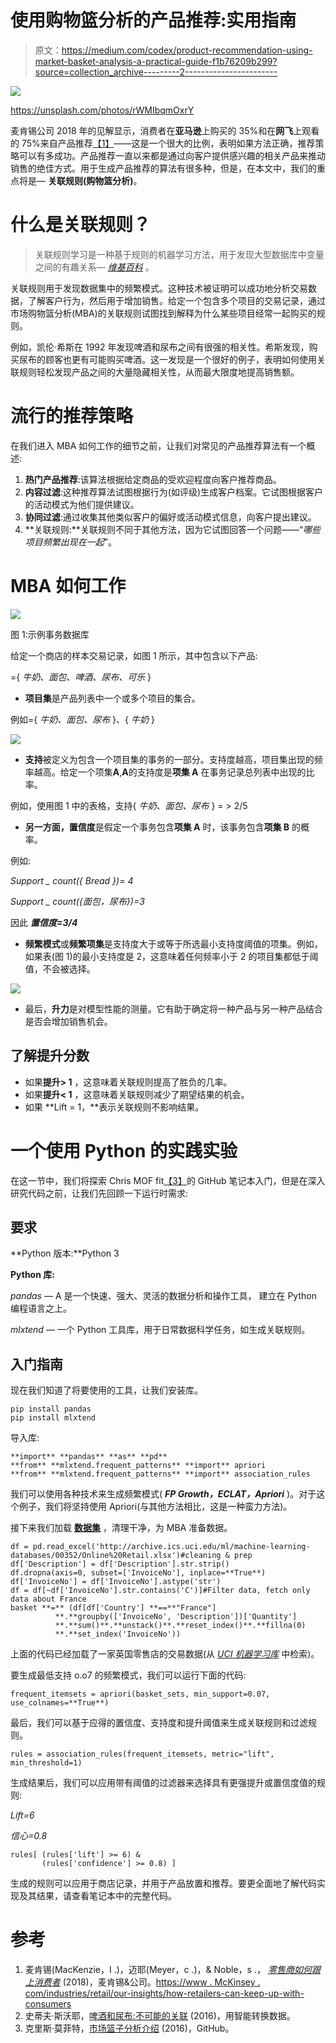 # 使用购物篮分析的产品推荐:实用指南

> 原文：<https://medium.com/codex/product-recommendation-using-market-basket-analysis-a-practical-guide-f1b76209b299?source=collection_archive---------2----------------------->

![](img/aaf1814ed8ce4324d619fdc35633c854.png)

https://unsplash.com/photos/rWMIbqmOxrY

麦肯锡公司 2018 年的见解显示，消费者在**亚马逊**上购买的 35%和在**网飞**上观看的 75%来自产品推荐[【1】](https://www.mckinsey.com/industries/retail/our-insights/how-retailers-can-keep-up-with-consumers)——这是一个很大的比例，表明如果方法正确，推荐策略可以有多成功。产品推荐一直以来都是通过向客户提供感兴趣的相关产品来推动销售的绝佳方式。用于生成产品推荐的算法有很多种，但是，在本文中，我们的重点将是— **关联规则(购物篮分析)**。

# 什么是关联规则？

> 关联规则学习是一种基于规则的机器学习方法，用于发现大型数据库中变量之间的有趣关系— [*维基百科*](https://en.wikipedia.org/wiki/Association_rule_learning) 。

关联规则用于发现数据集中的频繁模式。这种技术被证明可以成功地分析交易数据，了解客户行为，然后用于增加销售。给定一个包含多个项目的交易记录，通过市场购物篮分析(MBA)的关联规则试图找到解释为什么某些项目经常一起购买的规则。

例如，凯伦·希斯在 1992 年发现啤酒和尿布之间有很强的相关性。希斯发现，购买尿布的顾客也更有可能购买啤酒。这一发现是一个很好的例子，表明如何使用关联规则轻松发现产品之间的大量隐藏相关性，从而最大限度地提高销售额。

# 流行的推荐策略

在我们进入 MBA 如何工作的细节之前，让我们对常见的产品推荐算法有一个概述:

1.  **热门产品推荐**:该算法根据给定商品的受欢迎程度向客户推荐商品。
2.  **内容过滤**:这种推荐算法试图根据行为(如评级)生成客户档案。它试图根据客户的活动模式为他们提供建议。
3.  **协同过滤**:通过收集其他类似客户的偏好或活动模式信息，向客户提出建议。
4.  **关联规则:**关联规则不同于其他方法，因为它试图回答一个问题——“*哪些项目频繁出现在一起*”。

# MBA 如何工作

![](img/10720005a35441b8793d853d3a865aee.png)

图 1:示例事务数据库

给定一个商店的样本交易记录，如图 1 所示，其中包含以下产品:

={ *牛奶、面包、啤酒、尿布、可乐* }

*   **项目集**是产品列表中一个或多个项目的集合。

例如={ *牛奶、面包、尿布* }、{ *牛奶* }

![](img/9b21f091738713b7d1a9f8d63059bca5.png)

*   **支持**被定义为包含一个项目集的事务的一部分。支持度越高，项目集出现的频率越高。给定一个项集**A**,**A**的支持度是**项集 A** 在事务记录总列表中出现的比率。

例如，使用图 1 中的表格，支持{ *牛奶、面包、尿布* } = > 2/5

*   **另一方面，置信度**是假定一个事务包含**项集 A** 时，该事务包含**项集 B** 的概率。

例如:

*Support _ count({ Bread })= 4*

*Support _ count({面包，尿布})=3*

因此 ***置信度=3/4***

*   **频繁模式**或**频繁项集**是支持度大于或等于所选最小支持度阈值的项集。例如，如果表(图 1)的最小支持度是 2，这意味着任何频率小于 2 的项目集都低于阈值，不会被选择。

![](img/1bba5221e996c0acf3a645c025fd4be7.png)

*   最后，**升力**是对模型性能的测量。它有助于确定将一种产品与另一种产品结合是否会增加销售机会。

## 了解提升分数

*   如果**提升> 1** ，这意味着关联规则提高了胜负的几率。
*   如果**提升< 1** ，这意味着关联规则减少了期望结果的机会。
*   如果 **Lift = 1，**表示关联规则不影响结果。

# 一个使用 Python 的实践实验

在这一节中，我们将探索 Chris MOF fit[【3】](https://github.com/chris1610/pbpython/blob/master/notebooks/Market_Basket_Intro.ipynb)的 GitHub 笔记本入门，但是在深入研究代码之前，让我们先回顾一下运行时需求:

## 要求

**Python 版本:**Python 3

**Python 库:**

*pandas —* A 是一个快速、强大、灵活的数据分析和操作工具，
建立在 Python 编程语言之上。

*mlxtend —* 一个 Python 工具库，用于日常数据科学任务，如生成关联规则。

## 入门指南

现在我们知道了将要使用的工具，让我们安装库。

```
pip install pandas
pip install mlxtend
```

导入库:

```
**import** **pandas** **as** **pd**
**from** **mlxtend.frequent_patterns** **import** apriori
**from** **mlxtend.frequent_patterns** **import** association_rules
```

我们可以使用各种技术来生成频繁模式( ***FP Growth，ECLAT，Apriori*** )。对于这个例子，我们将坚持使用 Apriori(与其他方法相比，这是一种蛮力方法)。

接下来我们加载 [**数据集**](http://archive.ics.uci.edu/ml/machine-learning-databases/00352/Online%20Retail.xlsx) ，清理干净，为 MBA 准备数据。

```
df = pd.read_excel('http://archive.ics.uci.edu/ml/machine-learning-databases/00352/Online%20Retail.xlsx')#cleaning & prep
df['Description'] = df['Description'].str.strip()
df.dropna(axis=0, subset=['InvoiceNo'], inplace=**True**)
df['InvoiceNo'] = df['InvoiceNo'].astype('str')
df = df[~df['InvoiceNo'].str.contains('C')]#Filter data, fetch only data about France
basket **=** (df[df['Country'] **==**"France"]
          **.**groupby(['InvoiceNo', 'Description'])['Quantity']
          **.**sum()**.**unstack()**.**reset_index()**.**fillna(0)
          **.**set_index('InvoiceNo'))
```

上面的代码已经加载了一家英国零售店的交易数据(从 [*UCI 机器学习库*](https://archive.ics.uci.edu/ml/index.php) 中检索)。

要生成最低支持 o.o7 的频繁模式，我们可以运行下面的代码:

```
frequent_itemsets = apriori(basket_sets, min_support=0.07, use_colnames=**True**)
```

最后，我们可以基于应得的置信度、支持度和提升阈值来生成关联规则和过滤规则。

```
rules = association_rules(frequent_itemsets, metric="lift", min_threshold=1)
```

生成结果后，我们可以应用带有阈值的过滤器来选择具有更强提升或置信度值的规则:

*Lift=6*

*信心=0.8*

```
rules[ (rules['lift'] >= 6) &
       (rules['confidence'] >= 0.8) ]
```

生成的规则可以应用于商店记录，并用于产品放置和推荐。要更全面地了解代码实现及其结果，请查看笔记本中的完整代码。

# 参考

1.  麦肯锡(MacKenzie，I .)，迈耶(Meyer，c .)，& Noble，s .， [*零售商如何跟上消费者*](https://www.mckinsey.com/industries/retail/our-insights/how-retailers-can-keep-up-with-consumers) (2018)，麦肯锡&公司。[https://www . McKinsey . com/industries/retail/our-insights/how-retailers-can-keep-up-with-consumers](https://www.mckinsey.com/industries/retail/our-insights/how-retailers-can-keep-up-with-consumers)
2.  史蒂夫·斯沃耶，[啤酒和尿布:不可能的关联](https://tdwi.org/articles/2016/11/15/beer-and-diapers-impossible-correlation.aspx) (2016)，用智能转换数据。
3.  克里斯·莫菲特，[市场篮子分析介绍](https://github.com/chris1610/pbpython/blob/master/notebooks/Market_Basket_Intro.ipynb) (2016)，GitHub。